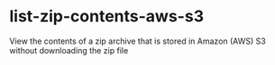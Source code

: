 # list-zip-contents-aws-s3
View the contents of a zip archive that is stored in Amazon (AWS) S3 without downloading the zip file

